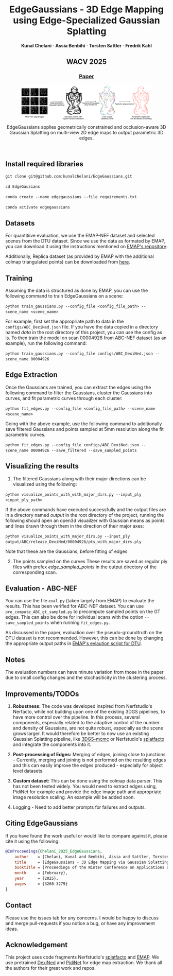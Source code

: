 <p align="center">
  <h1 align="center">EdgeGaussians - 3D Edge Mapping using Edge-Specialized Gaussian Splatting</h1>
  <p align="center">
    <strong>Kunal Chelani</strong></a>
    ·
    <strong>Assia Benbihi</strong></a>
    ·
    <strong>Torsten Sattler</strong></a>
    ·
    <strong>Fredrik Kahl</strong></a>
  
  </p>
  <h2 align="center">WACV 2025</h2>
  <h3 align="center"><a href="https://arxiv.org/pdf/2409.12886">Paper</a></h3>
</p>

<p align="center" style="display: flex; justify-content: center;">
  <img src="./media/pipeline.png" style="width: 80%;" />
</p>

<p align="center">
EdgeGaussians applies geometrically constrained and occlusion-aware 3D Gaussian Splatting on multi-view 2D edge maps to output parametric 3D edges.  
</p>
<br>

## Install required libraries

```
git clone git@github.com:kunalchelani/EdgeGaussians.git

cd EdgeGausians

conda create --name edgegaussians --file requirements.txt

conda activate edgegaussians
```

## Datasets
For quantitiive evaluation, we use the EMAP-NEF dataset and selected scenes from the DTU dataset.
Since we use the data as formated by EMAP, you can download it using the instructions mentioned on [EMAP's repository](https://github.com/cvg/EMAP): 

Additionally, Replica dataset (as provided by EMAP with the additional colmap triangulated points) can be downloaded from [here](https://drive.google.com/drive/folders/1mERDUl-UeJzFDfjUOUHqQBuk9xVSl4PG?usp=sharing).

## Training
Assuming the data is structured as done by EMAP, you can use the following command to train EdgeGaussians on a scene:

```python train_gaussians.py --config_file <config_file_path> --scene_name <scene_name>```

For example, first set the appropriate path to data in the ```configs/ABC_DexiNed.json``` file. If you have the data copied in a directory named <i>data</i> in the root directory of this project, you can use the config as is. To then train the model on scan 00004926 from ABC-NEF dataset (as an example), run the following command:

```python train_gaussians.py --config_file configs/ABC_DexiNed.json --scene_name 00004926```


## Edge Extraction
Once the Gaussians are trained, you can extract the edges using the following command to filter the Gaussians, cluster the Gaussians into curves, and fit parametric curves through each cluster:

```python fit_edges.py --config_file <config_file_path> --scene_name <scene_name>```

Going with the above example, use the following command to additionally save filtered Gaussians and points sampled at 5mm resolution along the fit parametric curves.

```python fit_edges.py --config_file configs/ABC_DexiNed.json --scene_name 00004926 --save_filtered --save_sampled_points```

## Visualizing the results
1. The filtered Gaussians along with their major directions can be visualized using the following:

```python visualize_points_with_with_major_dirs.py --input_ply <input_ply_path>```

If the above commands have executed successfully and the output files are in a directory named <i>output</i> in the root directory of the project, running the following should open an open3d visuailzer with Gaussian means as points and lines drawn through them in the direction of their major axes:

```python visualize_points_with_major_dirs.py --input_ply output/ABC/release_DexiNed/00004926/pts_with_major_dirs.ply ```

Note that these are the Gaussians, before fitting of edges

2. The points sampled on the curves
These results are saved as regular ply files with prefex <i>edge_sampled_points</i> in the output directory of the corresponding scan.

## Evaluation - ABC-NEF

You can use the file ```eval.py``` (taken largely from EMAP) to evaluate the results. This has been verified for ABC-NEF dataset. You can use ```pre_compute_ABC_gt_sampled.py``` to precompute sampled points on the GT edges. This can also be done for individual scans with the option  ```--save_sampled_points``` when running ```fit_edges.py```.

As discussed in the paper, evaluation over the pseudo-groundtruth on the DTU dataset is not recommended. However, this can be done by changing the appropriate output paths in [EMAP's evlaution script for DTU](https://github.com/cvg/EMAP/blob/main/src/eval/eval_DTU.py).

## Notes
The evaluation numbers can have minute variation from those in the paper due to small config changes and the stochasiticity in the clustering process.


## Improvements/TODOs
1. <b>Robustness:</b> The code was developed inspired from Nerfstudio's Nerfacto, while not building upon one of the existing 3DGS pipelines, to have more control over the pipeline. In this process, several components, especially related to the adaptive control of the number and density of Gaussians, are not quite robust, especially as the scene grows larger. It would therefore be better to now use an existing Gaussian Splatting pipeline, like [3DGS-mcmc](https://github.com/ubc-vision/3dgs-mcmc) or Nerfstudio's [splatfacto](https://docs.nerf.studio/nerfology/methods/splat.html) and integrate the components into it.

2. <b>Post-processing of Edges:</b> Merging of edges, joining close to junctions - Currently, merging and joining is not performed on the resulting edges and this can easily improve the edges produced - especially for object level datasets.

3. <b>Custom dataset:</b> This can be done using the colmap data parser. This has not been tested widely. You would need to extract edges using, PidiNet for example and provide the edge image path and appropriate image resolution scaling. An example will be added soon.
    
4. Logging - Need to add better prompts for failures and outputs.


## <a name="Citing"></a>Citing EdgeGaussians

If you have found the work useful or would like to compare against it, please cite it using the following:


```BibTeX
@InProceedings{Chelani_2025_EdgeGaussians,
    author    = {Chelani, Kunal and Benbihi, Assia and Sattler, Torsten and Kahl, Fredrik},
    title     = {EdgeGaussians - 3D Edge Mapping via Gaussian Splatting},
    booktitle = {Proceedings of the Winter Conference on Applications of Computer Vision (WACV)},
    month     = {February},
    year      = {2025},
    pages     = {3268-3279}
}
```

## Contact
Please use the issues tab for any concerns. I would be happy to discuss and merge pull-requests if you notice a bug, or have any improvement ideas.

## Acknowledgement

This project uses code fragments Nerfstudio's [splatfacto](https://docs.nerf.studio/nerfology/methods/splat.html) and [EMAP](https://github.com/cvg/EMAP). We use pretrained [DexiNed](https://github.com/xavysp/DexiNed) and [PidiNet](https://github.com/hellozhuo/pidinet) for edge map extraction. We thank all the authors for their great work and repos.
